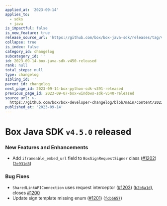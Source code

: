 ```yaml
---
applied_at: '2023-09-14'
applies_to:
  - sdks
  - java
is_impactful: false
is_new_feature: true
release_source_url: 'https://github.com/box/box-java-sdk/releases/tag/v4.5.0'
collapse: true
is_index: false
category_id: changelog
subcategory_id: ''
id: 2023-09-14-box-java-sdk-v450-released
rank: null
total_steps: null
type: changelog
sibling_id: ''
parent_id: changelog
next_page_id: 2023-09-14-box-python-sdk-v391-released
previous_page_id: 2023-09-07-box-windows-sdk-v540-released
source_url: >-
  https://github.com/box/box-developer-changelog/blob/main/content/2023/09-14-box-java-sdk-v450-released.md
published_at: '2023-09-14'
---
```

# Box Java SDK `v4.5.0` released

### New Features and Enhancements

* Add `iframeable_embed_url` field to `BoxSignRequestSigner` class ([#1202][1]) ([`2e931d8`][2])

### Bug Fixes

* `SharedLinkAPIConnection` uses request interceptor ([#1203][3]) ([`b2b6a1d`][4]), closes [#1200][5]
* Update sign template missing enum ([#1201][6]) ([`fcb6657`][7])

[1]: https://github.com/box/box-java-sdk/issues/1202

[2]: https://github.com/box/box-java-sdk/commit/2e931d8c36694a665d1c6315d3bf2d226929b713

[3]: https://github.com/box/box-java-sdk/issues/1203

[4]: https://github.com/box/box-java-sdk/commit/b2b6a1dba316ba50a1e011250c320fca156c6708

[5]: https://github.com/box/box-java-sdk/issues/1200

[6]: https://github.com/box/box-java-sdk/issues/1201

[7]: https://github.com/box/box-java-sdk/commit/fcb6657bb2375e32c3fb0f861e7ecaeb84503f2c